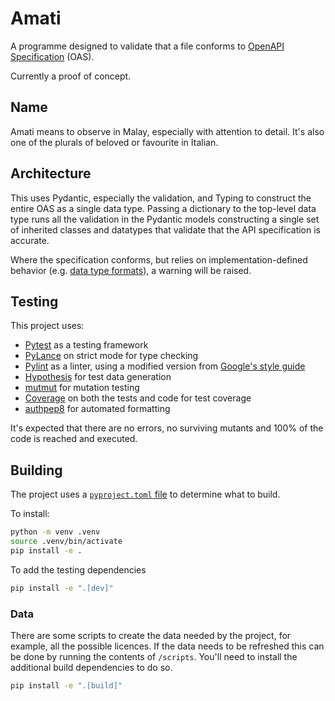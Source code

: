 # Amati

A programme designed to validate that a file conforms to [OpenAPI Specification](https://spec.openapis.org/oas/v3.1.1.html) (OAS).

Currently a proof of concept.

## Name

Amati means to observe in Malay, especially with attention to detail. It's also one of the plurals of beloved or favourite in Italian.

## Architecture

This uses Pydantic, especially the validation, and Typing to construct the entire OAS as a single data type. Passing a dictionary to the top-level data type runs all the validation in the Pydantic models constructing a single set of inherited classes and datatypes that validate that the API specification is accurate.

Where the specification conforms, but relies on implementation-defined behavior (e.g. [data type formats](https://spec.openapis.org/oas/v3.1.1.html#data-type-format)), a warning will be raised.

## Testing

This project uses:

* [Pytest](https://docs.pytest.org/en/stable/) as a testing framework
* [PyLance](https://marketplace.visualstudio.com/items?itemName=ms-python.vscode-pylance) on strict mode for type checking
* [Pylint](https://www.pylint.org/) as a linter, using a modified version from [Google's style guide](https://google.github.io/styleguide/pyguide.html)
* [Hypothesis](https://hypothesis.readthedocs.io/en/latest/index.html) for test data generation
* [mutmut](https://mutmut.readthedocs.io/en/latest/index.html) for mutation testing
* [Coverage](https://coverage.readthedocs.io/en/7.6.8/) on both the tests and code for test coverage
* [authpep8](https://pypi.org/project/autopep8/) for automated formatting

It's expected that there are no errors, no surviving mutants and 100% of the code is reached and executed.

## Building

The project uses a [`pyproject.toml` file](https://packaging.python.org/en/latest/guides/writing-pyproject-toml/#writing-pyproject-toml) to determine what to build.

To install:

```sh
python -m venv .venv
source .venv/bin/activate
pip install -e .
```

To add the testing dependencies

```sh
pip install -e ".[dev]"
```

### Data

There are some scripts to create the data needed by the project, for example, all the possible licences. If the data needs to be refreshed this can be done by running the contents of `/scripts`. You'll need to install the additional build dependencies to do so.

```sh
pip install -e ".[build]"
```




